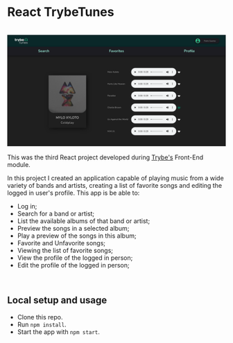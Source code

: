 # React TrybeTunes
<br>

<img src="src/assets/trybetunes-preview.png" alt="TrybeTunes Preview" width="600"/>
<br />

This was the third React project developed during [Trybe's](https://www.betrybe.com/) Front-End module.

In this project I created an application capable of playing music from a wide variety of bands and artists, creating a list of favorite songs and editing the logged in user's profile. This app is be able to:

* Log in;
* Search for a band or artist;
* List the available albums of that band or artist;
* Preview the songs in a selected album;
* Play a preview of the songs in this album;
* Favorite and Unfavorite songs;
* Viewing the list of favorite songs;
* View the profile of the logged in person;
* Edit the profile of the logged in person;

<br>

## Local setup and usage

* Clone this repo.
* Run `npm install`.
* Start the app with `npm start`.
